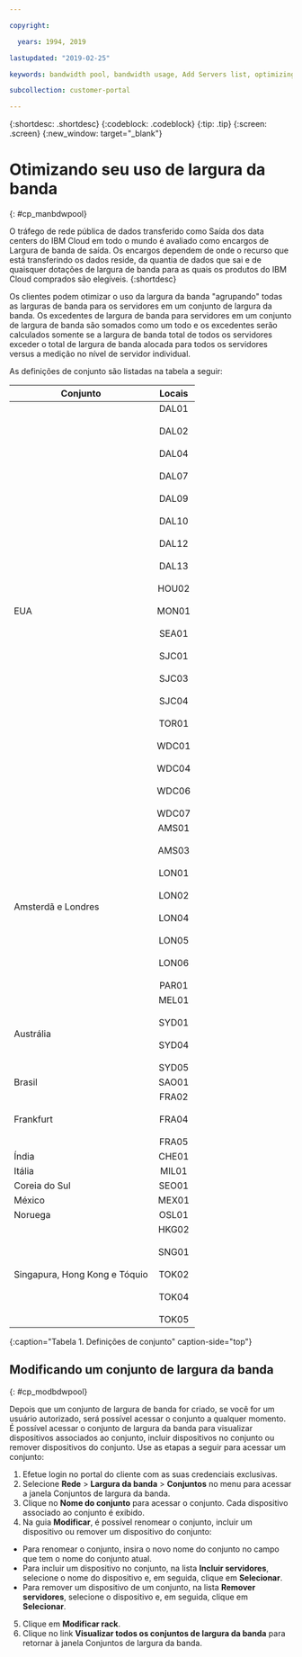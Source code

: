 ```yaml
---

copyright:

  years: 1994, 2019

lastupdated: "2019-02-25"

keywords: bandwidth pool, bandwidth usage, Add Servers list, optimizing badwidth 

subcollection: customer-portal 

---
```


{:shortdesc: .shortdesc}
{:codeblock: .codeblock}
{:tip: .tip}
{:screen: .screen}
{:new_window: target="_blank"}


# Otimizando seu uso de largura da banda
{: #cp_manbdwpool}

O tráfego de rede pública de dados transferido como Saída dos data centers do IBM Cloud em todo o mundo é avaliado como encargos de Largura de banda de saída. Os encargos dependem de onde o recurso que está transferindo os dados reside, da quantia de dados que sai e de quaisquer dotações de largura de banda para as quais os produtos do IBM Cloud comprados são elegíveis. 
{:shortdesc} 

Os clientes podem otimizar o uso da largura da banda "agrupando" todas as larguras de banda para os servidores em um conjunto de largura da banda. Os excedentes de largura de banda para servidores em um conjunto de largura de banda são somados como um todo e os excedentes serão calculados somente se a largura de banda total de todos os servidores exceder o total de largura de banda alocada para todos os servidores versus a medição no nível de servidor individual. 

As definições de conjunto são listadas na tabela a seguir: 

| Conjunto      | Locais          |
| ------------- |:-------------:|
| EUA    | DAL01<br/><br/>DAL02<br/><br/>DAL04<br/><br/>DAL07<br/><br/>DAL09<br/><br/>DAL10<br/><br/>DAL12<br/><br/>DAL13<br/><br/>HOU02<br/><br/>MON01<br/><br/>SEA01<br/><br/>SJC01<br/><br/>SJC03<br/><br/>SJC04<br/><br/>TOR01<br/><br/>WDC01<br/><br/>WDC04<br/><br/>WDC06<br/><br/>WDC07|
| Amsterdã e Londres | AMS01<br/><br/>AMS03<br/><br/>LON01<br/><br/>LON02<br/><br/>LON04<br/><br/>LON05<br/><br/>LON06<br/><br/>PAR01 |
| Austrália | MEL01<br/><br/>SYD01<br/><br/>SYD04<br/><br/>SYD05 |
| Brasil | SAO01 |
| Frankfurt | FRA02<br/><br/>FRA04<br/><br/>FRA05 |
| Índia | CHE01 |
| Itália | MIL01 |
| Coreia do Sul | SEO01 | 
| México | MEX01 | 
| Noruega | OSL01 | 
| Singapura, Hong Kong e Tóquio | HKG02<br/><br/>SNG01<br/><br/>TOK02<br/><br/>TOK04<br/><br/>TOK05 |
{:caption="Tabela 1. Definições de conjunto" caption-side="top"}


## Modificando um conjunto de largura da banda
{: #cp_modbdwpool}

Depois que um conjunto de largura de banda for criado, se você for um usuário autorizado, será possível acessar o conjunto a qualquer momento. É possível acessar o conjunto de largura da banda para visualizar dispositivos associados ao conjunto, incluir dispositivos no conjunto ou remover dispositivos do conjunto. Use as etapas a seguir para acessar um conjunto:

1. Efetue login no portal do cliente com as suas credenciais exclusivas.
2. Selecione **Rede** > **Largura da banda** > **Conjuntos** no menu para acessar a janela Conjuntos de largura da banda.
3. Clique no **Nome do conjunto** para acessar o conjunto. Cada dispositivo associado ao conjunto é exibido.
4. Na guia **Modificar**, é possível renomear o conjunto, incluir um dispositivo ou remover um dispositivo do conjunto:
  * Para renomear o conjunto, insira o novo nome do conjunto no campo que tem o nome do conjunto atual.
  * Para incluir um dispositivo no conjunto, na lista **Incluir servidores**, selecione o nome do dispositivo e, em seguida, clique em **Selecionar**.
  * Para remover um dispositivo de um conjunto, na lista **Remover servidores**, selecione o dispositivo e, em seguida, clique em **Selecionar**.
5. Clique em **Modificar rack**.
6. Clique no link **Visualizar todos os conjuntos de largura da banda** para retornar à janela Conjuntos de largura da banda.
